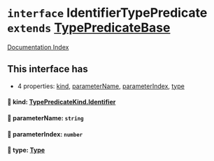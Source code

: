 # `interface` IdentifierTypePredicate `extends` [TypePredicateBase](../private.interface.TypePredicateBase/README.md)

[Documentation Index](../README.md)

## This interface has

- 4 properties:
[kind](#-kind-typepredicatekindidentifier),
[parameterName](#-parametername-string),
[parameterIndex](#-parameterindex-number),
[type](#-type-type)


#### 📄 kind: [TypePredicateKind.Identifier](../private.enum.TypePredicateKind/README.md#identifier--1)



#### 📄 parameterName: `string`



#### 📄 parameterIndex: `number`



#### 📄 type: [Type](../private.interface.Type/README.md)



